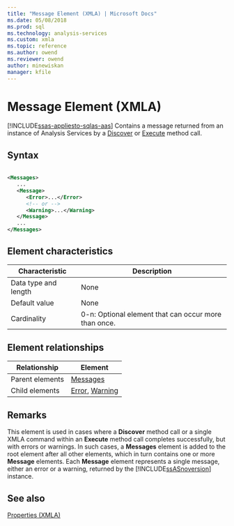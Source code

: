 ```yaml
---
title: "Message Element (XMLA) | Microsoft Docs"
ms.date: 05/08/2018
ms.prod: sql
ms.technology: analysis-services
ms.custom: xmla
ms.topic: reference
ms.author: owend
ms.reviewer: owend
author: minewiskan
manager: kfile
---
```

# Message Element (XMLA)
[!INCLUDE[ssas-appliesto-sqlas-aas](../../../includes/ssas-appliesto-sqlas-aas.md)]
  Contains a message returned from an instance of Analysis Services by a [Discover](../../../analysis-services/xmla/xml-elements-methods-discover.md) or [Execute](../../../analysis-services/xmla/xml-elements-methods-execute.md) method call.  
  
## Syntax  
  
```xml  
  
<Messages>  
   ...  
   <Message>  
      <Error>...</Error>  
      <!-- or -->  
      <Warning>...</Warning>  
   </Message>  
   ...  
</Messages>  
```  
  
## Element characteristics  
  
|Characteristic|Description|  
|--------------------|-----------------|  
|Data type and length|None|  
|Default value|None|  
|Cardinality|0-n: Optional element that can occur more than once.|  
  
## Element relationships  
  
|Relationship|Element|  
|------------------|-------------|  
|Parent elements|[Messages](../../../analysis-services/xmla/xml-elements-properties/messages-element-xmla.md)|  
|Child elements|[Error](../../../analysis-services/xmla/xml-elements-properties/error-element-xmla.md), [Warning](../../../analysis-services/xmla/xml-elements-properties/warning-element-xmla.md)|  
  
## Remarks  
 This element is used in cases where a **Discover** method call or a single XMLA command within an **Execute** method call completes successfully, but with errors or warnings. In such cases, a **Messages** element is added to the root element after all other elements, which in turn contains one or more **Message** elements. Each **Message** element represents a single message, either an error or a warning, returned by the [!INCLUDE[ssASnoversion](../../../includes/ssasnoversion-md.md)] instance.  
  
## See also
 [Properties &#40;XMLA&#41;](../../../analysis-services/xmla/xml-elements-properties/xml-elements-properties.md)  
  
  

